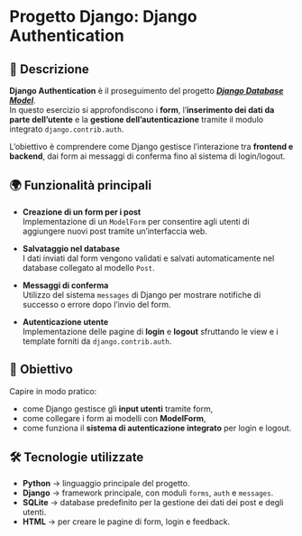 # Progetto Django: Django Authentication

## 📖 Descrizione
**Django Authentication** è il proseguimento del progetto 
<a href="https://github.com/SimoneChiodo/django-database-model.git">***Django Database Model***</a>.  
In questo esercizio si approfondiscono i **form**, l’**inserimento dei dati da parte dell’utente** e la **gestione dell’autenticazione** tramite il modulo integrato `django.contrib.auth`.

L’obiettivo è comprendere come Django gestisce l’interazione tra **frontend e backend**, dai form ai messaggi di conferma fino al sistema di login/logout.


## 🌍 Funzionalità principali
- **Creazione di un form per i post**  
  Implementazione di un `ModelForm` per consentire agli utenti di aggiungere nuovi post tramite un’interfaccia web.  

- **Salvataggio nel database**  
  I dati inviati dal form vengono validati e salvati automaticamente nel database collegato al modello `Post`.  

- **Messaggi di conferma**  
  Utilizzo del sistema `messages` di Django per mostrare notifiche di successo o errore dopo l’invio del form.  

- **Autenticazione utente**  
  Implementazione delle pagine di **login** e **logout** sfruttando le view e i template forniti da `django.contrib.auth`.  


## 🎯 Obiettivo
Capire in modo pratico:
- come Django gestisce gli **input utenti** tramite form,  
- come collegare i form ai modelli con **ModelForm**,  
- come funziona il **sistema di autenticazione integrato** per login e logout.  


## 🛠️ Tecnologie utilizzate
- **Python** → linguaggio principale del progetto.  
- **Django** → framework principale, con moduli `forms`, `auth` e `messages`.  
- **SQLite** → database predefinito per la gestione dei dati dei post e degli utenti.  
- **HTML** → per creare le pagine di form, login e feedback.  
